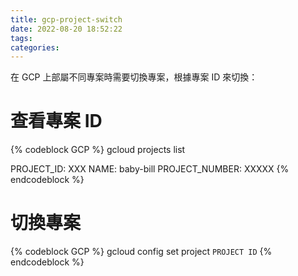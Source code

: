 ```yaml
---
title: gcp-project-switch
date: 2022-08-20 18:52:22
tags:
categories:
---
```


在 GCP 上部屬不同專案時需要切換專案，根據專案 ID 來切換：

# 查看專案 ID
{% codeblock GCP %}
gcloud projects list

PROJECT_ID: XXX
NAME: baby-bill
PROJECT_NUMBER: XXXXX
{% endcodeblock %}

# 切換專案
{% codeblock GCP %}
gcloud config set project `PROJECT ID`
{% endcodeblock %}